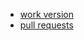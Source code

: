 - [work version](https://zakharovvu.github.io/calendar_films/)
- [pull requests](https://github.com/zakharovvu/calendar_films/pull/2/files)
